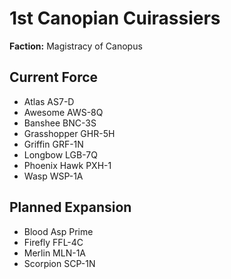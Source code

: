 # 1st Canopian Cuirassiers
**Faction:** Magistracy of Canopus
## Current Force
- Atlas AS7-D
- Awesome AWS-8Q
- Banshee BNC-3S
- Grasshopper GHR-5H
- Griffin GRF-1N
- Longbow LGB-7Q
- Phoenix Hawk PXH-1
- Wasp WSP-1A
## Planned Expansion
- Blood Asp Prime
- Firefly FFL-4C
- Merlin MLN-1A
- Scorpion SCP-1N
